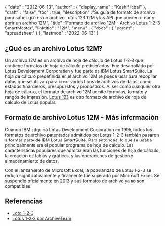{
  "date" : "2022-06-13",
  "author" : {
    "display_name" : "Kashif Iqbal"
},
  "draft" : "false",
  "toc" : true,
  "description" :"Su guía de formato de archivo para saber qué es un archivo Lotus 123 12M y las API que pueden crear y abrir un archivo 12M",
  "title" :"Formato de archivo 12M - Archivo Lotus 1-2-3 SmartMaster",
  "linktitle" : "12M",
  "menu" : {
    "docs" : {
      "parent" : "spreadsheet"
}
},
  "lastmod" : "2022-06-13"
}

## ¿Qué es un archivo Lotus 12M?

Un archivo 12M es un archivo de hoja de cálculo de Lotus 1-2-3 que contiene formatos de hoja de cálculo prediseñados. Fue desarrollado por Lotus Development Corporation y fue parte de IBM Lotus SmartSuite. La hoja de cálculo predefinida en el archivo 12M se puede usar para recopilar datos que se utilizan para crear varios tipos de archivos de datos, como estados financieros, presupuestos y pronósticos. Al ser como cualquier otra hoja de cálculo, el formato de archivo 12M admite fórmulas, formato y rangos de impresión. [Lotus 123](/es/spreadsheet/123/) es otro formato de archivo de hoja de cálculo de Lotus popular.

## Formato de archivo Lotus 12M - Más información

Cuando IBM adquirió Lotus Development Corporation en 1995, todos los formatos de archivo patentados admitidos por Lotus 1-2-3 también pasaron a formar parte de IBM Lotus SmartSuite. Para entonces, lo que se usaba principalmente era el popular programa de hoja de cálculo. Las características populares que admitía eran las funciones de hoja de cálculo, la creación de tablas y gráficos, y las operaciones de gestión y almacenamiento de datos.

Con el lanzamiento de Microsoft Excel, la popularidad de Lotus 1-2-3 se redujo significativamente y finalmente fue superado por Microsoft Excel. Se suspendió oficialmente en 2013 y sus formatos de archivo ya no son compatibles.

## Referencias

* [Loto 1-2-3](https://en.wikipedia.org/wiki/Lotus_1-2-3)
* [Lotus 1-2-3 por ArchiveTeam](http://justsolve.archiveteam.org/wiki/Lotus_1-2-3)

